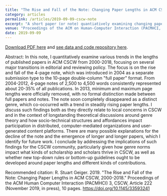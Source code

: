 ```yaml
---
title: "The Rise and Fall of the Note: Changing Paper Lengths in ACM CSCW, 2000-2018"
category: articles
permalink: /articles/2019-09-09-cscw-note
excerpt: "A short paper (or note) quantiatively examining changing paper lengths in the Proceedings of the ACM Conference on Computer-Supported Cooperative Work, focusing on the rise and fall of the 4-page note format."
venue: "Proceedings of the ACM on Human-Computer Interaction (PACMHCI, CSCW 2019, In Press)"
date: 2019-09-09
---
```


<a href="https://github.com/staeiou/cscw19-paper-lengths/raw/master/paper/geiger-cscw19-paper-lengths.pdf">Download PDF here</a> and <a href="https://github.com/staeiou/cscw19-paper-lengths">see data and code repository here</a>.

Abstract: In this note, I quantitatively examine various trends in the lengths of published papers in ACM CSCW from 2000-2018, focusing on several major transitions in editorial and reviewing policy. The focus is on the rise and fall of the 4-page note, which was introduced in 2004 as a separate submission type to the 10-page double-column "full paper" format. From 2004-2012, 4-page notes of 2,500 to 4,500 words consistently represented about 20-35% of all publications. In 2013, minimum and maximum page lengths were officially removed, with no formal distinction made between full papers and notes. The note soon completely disappeared as a distinct genre, which co-occurred with a trend in steadily rising paper lengths. I discuss such findings both as they directly relate to local concerns in CSCW and in the context of longstanding theoretical discussions around genre theory and how socio-technical structures and affordances impact participation in distributed, computer-mediated organizations and user-generated content platforms. There are many possible explanations for the decline of the note and the emergence of longer and longer papers, which I identify for future work. I conclude by addressing the implications of such findings for the CSCW community, particularly given how genre norms impact what kinds of scholarship and scholars thrive in CSCW, as well as whether new top-down rules or bottom-up guidelines ought to be developed around paper lengths and different kinds of contributions.

Recommended citation: R. Stuart Geiger. 2019. "The Rise and Fall of the Note: Changing Paper Lengths in ACM CSCW, 2000-2018." Proceedings of the ACM Human Computer Interaction (PACMHCI) 3, CSCW, Article 222 (November 2019, in press), 10 pages. https://doi.org/10.1145/33593241

